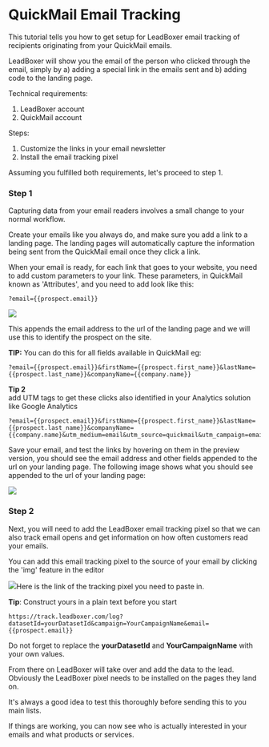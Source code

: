 # QuickMail Email Tracking

This tutorial tells you how to get setup for LeadBoxer email tracking of recipients originating from your QuickMail emails.

LeadBoxer will show you the email of the person who clicked through the email, simply by a) adding a special link in the emails sent and b) adding code to the landing page.

Technical requirements:

1. LeadBoxer account
2. QuickMail account

Steps:

1. Customize the links in your email newsletter
2. Install the email tracking pixel

Assuming you fulfilled both requirements, let's proceed to step 1.

### Step 1

Capturing data from your email readers involves a small change to your normal workflow.

Create your emails like you always do, and make sure you add a link to a landing page. The landing pages will automatically capture the information being sent from the QuickMail email once they click a link.

When your email is ready, for each link that goes to your website, you need to add custom parameters to your link. These parameters, in QuickMail known as 'Attributes', and you need to add look like this:

```
?email={{prospect.email}}
```

![](https://d33v4339jhl8k0.cloudfront.net/docs/assets/565e1cb7c697915b26a5c214/images/615ade880754e74465f162aa/file-h1QUlefUtd.png)

This appends the email address to the url of the landing page and we will use this to identify the prospect on the site.

**TIP:** You can do this for all fields available in QuickMail eg:

```
?email={{prospect.email}}&firstName={{prospect.first_name}}&lastName={{prospect.last_name}}&companyName={{company.name}}
```

**Tip 2**\
add UTM tags to get these clicks also identified in your Analytics solution like Google Analytics

```
?email={{prospect.email}}&firstName={{prospect.first_name}}&lastName={{prospect.last_name}}&companyName={{company.name}&utm_medium=email&utm_source=quickmail&utm_campaign=email1
```

Save your email, and test the links by hovering on them in the preview version, you should see the email address and other fields appended to the url on your landing page. The following image shows what you should see appended to the url of your landing page:

![](https://d33v4339jhl8k0.cloudfront.net/docs/assets/565e1cb7c697915b26a5c214/images/615474a600c03d672075badf/file-S9d2KyFeoH.png)

### Step 2

Next, you will need to add the LeadBoxer email tracking pixel so that we can also track email opens and get information on how often customers read your emails.

You can add this email tracking pixel to the source of your email by clicking the 'img' feature in the editor

![](https://d33v4339jhl8k0.cloudfront.net/docs/assets/565e1cb7c697915b26a5c214/images/615ae258e5648623c88e130f/file-H8ZexUwQFD.png)Here is the link of the tracking pixel you need to paste in.&#x20;

**Tip**: Construct yours in a plain text before you start

```
https://track.leadboxer.com/log?datasetId=yourDatasetId&campaign=YourCampaignName&email={{prospect.email}}
```

Do not forget to replace the  **yourDatasetId** and **YourCampaignName** with your own values.

From there on LeadBoxer will take over and add the data to the lead. Obviously the LeadBoxer pixel needs to be installed on the pages they land on.&#x20;

It's always a good idea to test this thoroughly before sending this to you main lists.&#x20;

If things are working, you can now see who is actually interested in your emails and what products or services.
